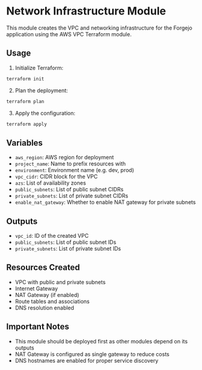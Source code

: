 # Network Infrastructure Module

This module creates the VPC and networking infrastructure for the Forgejo application using the AWS VPC Terraform module.

## Usage

1. Initialize Terraform:
```bash
terraform init
```

2. Plan the deployment:
```bash
terraform plan
```

3. Apply the configuration:
```bash
terraform apply
```

## Variables

- `aws_region`: AWS region for deployment
- `project_name`: Name to prefix resources with
- `environment`: Environment name (e.g. dev, prod)
- `vpc_cidr`: CIDR block for the VPC
- `azs`: List of availability zones
- `public_subnets`: List of public subnet CIDRs
- `private_subnets`: List of private subnet CIDRs
- `enable_nat_gateway`: Whether to enable NAT gateway for private subnets

## Outputs

- `vpc_id`: ID of the created VPC
- `public_subnets`: List of public subnet IDs
- `private_subnets`: List of private subnet IDs

## Resources Created

- VPC with public and private subnets
- Internet Gateway
- NAT Gateway (if enabled)
- Route tables and associations
- DNS resolution enabled

## Important Notes

- This module should be deployed first as other modules depend on its outputs
- NAT Gateway is configured as single gateway to reduce costs
- DNS hostnames are enabled for proper service discovery
